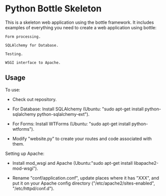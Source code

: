 Python Bottle Skeleton
======================

This is a skeleton web application using the bottle framework.  It includes
examples of everything you need to create a web application using bottle:

    Form processing.

    SQLAlchemy for Database.

    Testing.

    WSGI interface to Apache.

Usage
-----

To use:

  * Check out repository.

  * For Database: Install SQLAlchemy (Ubuntu: "sudo apt-get install
    python-sqlalchemy python-sqlalchemy-ext").

  * For Forms: Install WTForms (Ubuntu: "sudo apt-get install python-wtforms").

  * Modify "website.py" to create your routes and code associated with
    them.

Setting up Apache:

  * Install mod_wsgi and Apache (Ubuntu:"sudo apt-get install
    libapache2-mod-wsgi").

  * Rename "conf/application.conf", update places where it has "XXX", and put
    it on your Apache config directory ("/etc/apache2/sites-enabled",
    "/etc/httpd/conf.d").
